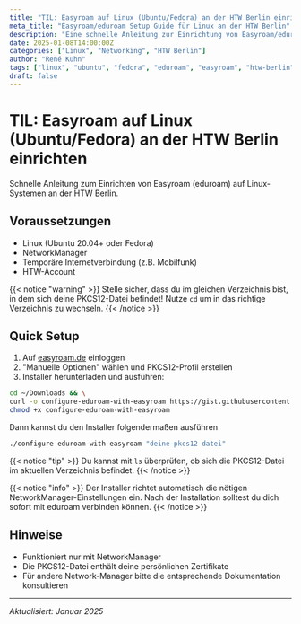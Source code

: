 ```yaml
---
title: "TIL: Easyroam auf Linux (Ubuntu/Fedora) an der HTW Berlin einrichten"
meta_title: "Easyroam/eduroam Setup Guide für Linux an der HTW Berlin"
description: "Eine schnelle Anleitung zur Einrichtung von Easyroam/eduroam auf Linux-Systemen (Ubuntu/Fedora) für Studierende der HTW Berlin mit NetworkManager und PKCS12-Zertifikaten"
date: 2025-01-08T14:00:00Z
categories: ["Linux", "Networking", "HTW Berlin"]
author: "René Kuhn"
tags: ["linux", "ubuntu", "fedora", "eduroam", "easyroam", "htw-berlin", "networkmanager"]
draft: false
---
```


# TIL: Easyroam auf Linux (Ubuntu/Fedora) an der HTW Berlin einrichten

Schnelle Anleitung zum Einrichten von Easyroam (eduroam) auf Linux-Systemen an der HTW Berlin.

## Voraussetzungen
- Linux (Ubuntu 20.04+ oder Fedora)
- NetworkManager
- Temporäre Internetverbindung (z.B. Mobilfunk)
- HTW-Account

{{< notice "warning" >}}
Stelle sicher, dass du im gleichen Verzeichnis bist, in dem sich deine PKCS12-Datei befindet! Nutze `cd` um in das richtige Verzeichnis zu wechseln.
{{< /notice >}}

## Quick Setup

1. Auf [easyroam.de](https://easyroam.de) einloggen
2. "Manuelle Optionen" wählen und PKCS12-Profil erstellen
3. Installer herunterladen und ausführen:

```bash
cd ~/Downloads && \
curl -o configure-eduroam-with-easyroam https://gist.githubusercontent.com/RocketRene/290482efa34e7a31664f033c4b587034/raw/configure-eduroam-with-easyroam && \
chmod +x configure-eduroam-with-easyroam
```

Dann kannst du den Installer folgendermaßen ausführen

```bash
./configure-eduroam-with-easyroam "deine-pkcs12-datei"
```

{{< notice "tip" >}}
Du kannst mit `ls` überprüfen, ob sich die PKCS12-Datei im aktuellen Verzeichnis befindet.
{{< /notice >}}

{{< notice "info" >}}
Der Installer richtet automatisch die nötigen NetworkManager-Einstellungen ein. Nach der Installation solltest du dich sofort mit eduroam verbinden können.
{{< /notice >}}

## Hinweise
- Funktioniert nur mit NetworkManager
- Die PKCS12-Datei enthält deine persönlichen Zertifikate
- Für andere Network-Manager bitte die entsprechende Dokumentation konsultieren

---
*Aktualisiert: Januar 2025*
